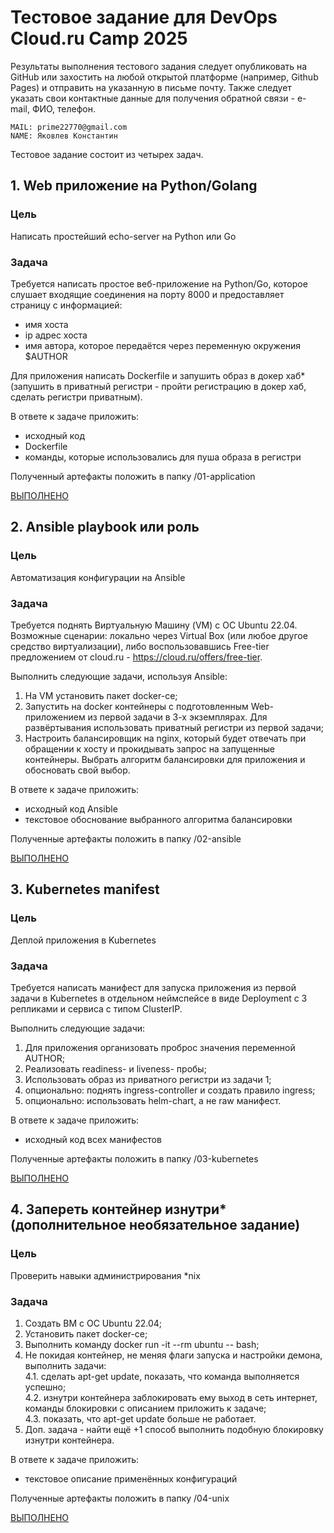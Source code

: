 # Тестовое задание для DevOps Cloud.ru Camp 2025
Результаты выполнения тестового задания следует опубликовать на GitHub или захостить на любой открытой платформе (например, Github Pages) и отправить на указанную в письме почту. Также следует указать свои контактные данные для получения обратной связи - e-mail, ФИО, телефон.


```
MAIL: prime22770@gmail.com
NAME: Яковлев Константин
```


Тестовое задание состоит из четырех задач.
## 1. Web приложение на Python/Golang
### Цель
Написать простейший echo-server на Python или Go
### Задача
Требуется написать простое веб-приложение на Python/Go, которое слушает входящие соединения на порту 8000 и предоставляет страницу с информацией:
- имя хоста
- ip адрес хоста
- имя автора, которое передаётся через переменную окружения $AUTHOR

Для приложения написать Dockerfile и запушить образ в докер хаб* (запушить в приватный регистри - пройти регистрацию в докер хаб, сделать регистри приватным).

В ответе к задаче приложить:
- исходный код
- Dockerfile
- команды, которые использовались для пуша образа в регистри

Полученный артефакты положить в папку /01-application


[ВЫПОЛНЕНО](https://github.com/Prime2270/test_Cloud.ru_Camp_2025/tree/main/01-application)


## 2. Ansible playbook или роль
### Цель
Автоматизация конфигурации на Ansible
### Задача
Требуется поднять Виртуальную Машину (VM) с ОС Ubuntu 22.04. Возможные сценарии: локально через Virtual Box (или любое другое средство виртуализации), либо воспользовавшись Free-tier предложением от cloud.ru - https://cloud.ru/offers/free-tier.

Выполнить следующие задачи, используя Ansible:
1. На VM установить пакет docker-ce;
2. Запустить на docker контейнеры c подготовленным Web-приложением из первой задачи в 3-х экземплярах. Для развёртывания использовать приватный регистри из первой задачи;
3. Настроить балансировщик на nginx, который будет отвечать при обращении к хосту и прокидывать запрос на запущенные контейнеры. Выбрать алгоритм балансировки для приложения и обосновать свой выбор.

В ответе к задаче приложить:
- исходный код Ansible
- текстовое обоснование выбранного алгоритма балансировки

Полученные артефакты положить в папку /02-ansible


[ВЫПОЛНЕНО](https://github.com/Prime2270/test_Cloud.ru_Camp_2025/tree/main/02-ansible)


## 3. Kubernetes manifest
### Цель
Деплой приложения в Kubernetes
### Задача
Требуется написать манифест для запуска приложения из первой задачи в Kubernetes в отдельном неймспейсе в виде Deployment с 3 репликами и сервиса с типом ClusterIP. 

Выполнить следующие задачи:
1. Для приложения организовать проброс значения переменной AUTHOR;
2. Реализовать readiness- и liveness- пробы;
3. Использовать образ из приватного регистри из задачи 1;
4. опционально: поднять ingress-controller и создать правило ingress;
5. опционально: использовать helm-chart, а не raw манифест.

В ответе к задаче приложить:
- исходный код всех манифестов

Полученные артефакты положить в папку /03-kubernetes


[ВЫПОЛНЕНО](https://github.com/Prime2270/test_Cloud.ru_Camp_2025/tree/main/03-kubernetes)


## 4. Запереть контейнер изнутри* (дополнительное необязательное задание)
### Цель
Проверить навыки администрирования *nix
### Задача
1. Создать ВМ с ОС Ubuntu 22.04;
2. Установить пакет docker-ce;
3. Выполнить команду docker run -it --rm ubuntu -- bash;
4. Не покидая контейнер, не меняя флаги запуска и настройки демона, выполнить задачи:\
4.1. сделать apt-get update, показать, что команда выполняется успешно;\
4.2. изнутри контейнера заблокировать ему выход в сеть интернет, команды блокировки с описанием приложить к задаче;\
4.3. показать, что apt-get update больше не работает.
5. Доп. задача - найти ещё +1 способ выполнить подобную блокировку изнутри контейнера.

В ответе к задаче приложить:
- текстовое описание применённых конфигураций

Полученные артефакты положить в папку /04-unix


[ВЫПОЛНЕНО](https://github.com/Prime2270/test_Cloud.ru_Camp_2025/tree/main/04-unix)

